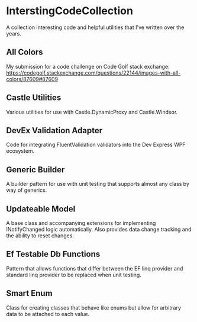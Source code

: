 # InterstingCodeCollection
A collection interesting code and helpful utilities that I've written over the years.

## All Colors
My submission for a code challenge on Code Golf stack exchange: https://codegolf.stackexchange.com/questions/22144/images-with-all-colors/87609#87609

## Castle Utilities
Various utilities for use with Castle.DynamicProxy and Castle.Windsor.

## DevEx Validation Adapter
Code for integrating FluentValidation validators into the Dev Express WPF ecosystem.

## Generic Builder
A builder pattern for use with unit testing that supports almost any class by way of generics.

## Updateable Model
A base class and accompanying extensions  for implementing INotifyChanged logic automatically. Also provides data change tracking and the ability to reset changes.

## Ef Testable Db Functions
Pattern that allows functions that differ between the EF linq provider and standard linq provider to be replaced when unit testing.

## Smart Enum
Class for creating classes that behave like enums but allow for arbitrary data to be attached to each value.
